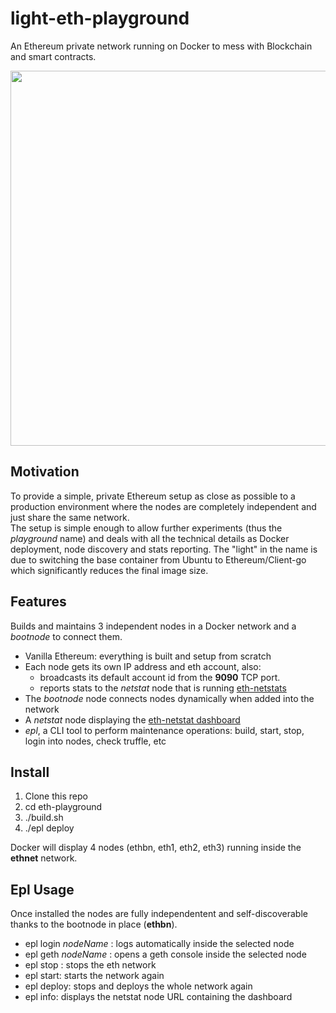 # light-eth-playground
An Ethereum private network running on Docker to mess with Blockchain and smart contracts.   
<p align="center">
<img src="https://github.com/rubenafo/eth-playground/blob/master/imgs/eth-stats.png" width="600">
</p>   

## Motivation

To provide a simple, private Ethereum setup as close as possible to a production environment where the nodes are completely independent and just share the same network.   
The setup is simple enough to allow further experiments (thus the *playground* name) and deals with all the technical details as Docker deployment, node discovery and stats reporting.
The "light" in the name is due to switching the base container from Ubuntu to Ethereum/Client-go which significantly reduces the final image size.

## Features 

Builds and maintains 3 independent nodes in a Docker network and a *bootnode* to connect them.   
* Vanilla Ethereum: everything is built and setup from scratch
* Each node gets its own IP address and eth account, also:
   * broadcasts its default account id from the **9090** TCP port.
   * reports stats to the *netstat* node that is running [eth-netstats](https://github.com/cubedro/eth-netstats)
* The *bootnode* node connects nodes dynamically when added into the network
* A *netstat* node displaying the [eth-netstat dashboard](https://github.com/cubedro/eth-netstats)
* *epl*, a CLI tool to perform maintenance operations: build, start, stop, login into nodes, check truffle, etc

## Install

1. Clone this repo
2. cd eth-playground
2. ./build.sh
3. ./epl deploy

Docker will display 4 nodes (ethbn, eth1, eth2, eth3) running inside the **ethnet** network.

## Epl Usage

Once installed the nodes are fully independentent and self-discoverable thanks to the bootnode in place (**ethbn**).

* epl login _nodeName_ : logs automatically inside the selected node
* epl geth _nodeName_  : opens a geth console inside the selected node
* epl stop : stops the eth network
* epl start: starts the network again
* epl deploy: stops and deploys the whole network again
* epl info: displays the netstat node URL containing the dashboard
